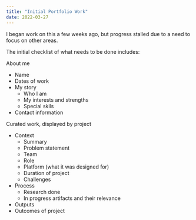 ```yaml
---
title: "Initial Portfolio Work"
date: 2022-03-27
---
```



I began work on this a few weeks ago, but progress stalled due to a need to focus on other areas. 

The initial checklist of what needs to be done includes:

About me
- Name
- Dates of work
- My story
	- Who I am
	- My interests and strengths
	- Special skils
- Contact information

Curated work, displayed by project
- Context
	- Summary
	- Problem statement
	- Team
	- Role
	- Platform (what it was designed for)
	- Duration of project
	- Challenges
- Process
	- Research done
	- In progress artifacts and their relevance
- Outputs
- Outcomes of project